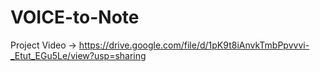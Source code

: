 # VOICE-to-Note

Project Video -> https://drive.google.com/file/d/1pK9t8iAnvkTmbPpvvvi-_Etut_EGu5Le/view?usp=sharing
